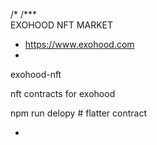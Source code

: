 /*
/***  
EXOHOOD NFT MARKET

* https://www.exohood.com
*
exohood-nft

nft contracts for exohood

npm run delopy # flatter contract

*
